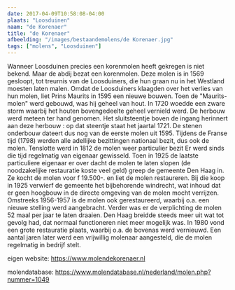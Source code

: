 ```yaml
---
date: 2017-04-09T10:58:08-04:00
plaats: "Loosduinen"
naam: "de Korenaer"
title: "de Korenaer"
afbeelding: "/images/bestaandemolens/de Korenaer.jpg"
tags: ["molens", "Loosduinen"]
---
```


Wanneer Loosduinen precies een korenmolen heeft gekregen is niet bekend.
Maar de abdij bezat een korenmolen. Deze molen is in 1569 gesloopt, tot
treurnis van de Loosduiners, die hun graan nu in het Westland moesten
laten malen. Omdat de Loosduiners klaagden over het verlies van hun
molen, liet Prins Maurits in 1595 een nieuwe bouwen. Toen de
"Maurits-molen" werd gebouwd, was hij geheel van hout. In 1720 woedde
een zware storm waarbij het houten bovengedeelte geheel vernield werd.
De herbouw werd meteen ter hand genomen. Het sluitsteentje boven de
ingang herinnert aan  deze herbouw : op dat steentje staat het jaartal
1721. De stenen onderbouw dateert dus nog van de eerste molen uit 1595.
Tijdens de Franse tijd (1798) werden alle adellijke bezittingen
nationaal bezit, dus ook de molen. Tenslotte werd in 1812 de molen weer
particulier bezit  Er werd sinds die tijd regelmatig van eigenaar
gewisseld. Toen in 1925 de laatste particuliere eigenaar er over dacht
de molen te laten slopen (de noodzakelijke restauratie koste veel geld)
greep de gemeente Den Haag in. Ze kocht de molen voor f 19.500-. en liet
de molen restaureren.  Bij die koop in 1925 verwierf de gemeente het
bijbehorende windrecht, wat inhoud dat er geen hoogbouw in de directe
omgeving van de molen mocht verrijzen. Omstreeks 1956-1957 is de molen
ook gerestaureerd, waarbij o.a. een nieuwe stelling werd aangebracht.
Verder was er de verplichting de molen 52 maal per jaar te laten
draaien. Den Haag breidde steeds meer uit wat tot gevolg had, dat
normaal functioneren niet meer mogelijk was. In 1980 vond een grote
restauratie plaats, waarbij o.a. de bovenas werd vernieuwd. Een aantal
jaren later werd een vrijwillig molenaar aangesteld, die de molen
regelmatig in bedrijf stelt.

eigen website: https://www.molendekorenaer.nl

molendatabase: https://www.molendatabase.nl/nederland/molen.php?nummer=1049
